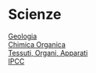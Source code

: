 # Scienze
[Geologia](/notes/geologia)  
[Chimica Organica](/notes/chimica_organica)  
[Tessuti, Organi, Apparati](/notes/scienze_20210111)  
[IPCC](/notes/ipcc)
